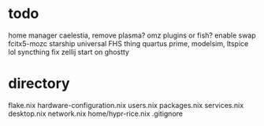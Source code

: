 # todo
home manager
caelestia, remove plasma?
omz plugins or fish?
enable swap
fcitx5-mozc
starship
universal FHS thing
quartus prime, modelsim, ltspice lol
syncthing fix
zellij start on ghostty

# directory
flake.nix
hardware-configuration.nix
users.nix
packages.nix
services.nix
desktop.nix
network.nix
home/hypr-rice.nix
.gitignore

